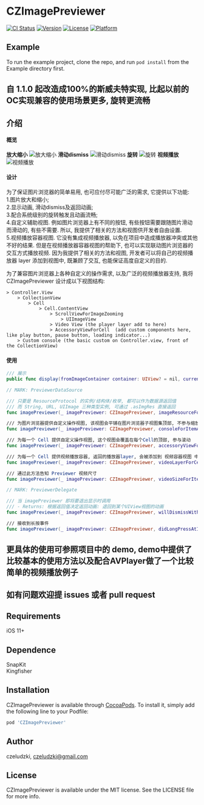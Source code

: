 # CZImagePreviewer

[![CI Status](http://img.shields.io/travis/czeludzki/CZImagePreviewer.svg?style=flat)](https://travis-ci.org/czeludzki/CZImagePreviewer)
[![Version](https://img.shields.io/cocoapods/v/CZImagePreviewer.svg?style=flat)](http://cocoapods.org/pods/CZImagePreviewer)
[![License](https://img.shields.io/cocoapods/l/CZImagePreviewer.svg?style=flat)](http://cocoapods.org/pods/CZImagePreviewer)
[![Platform](https://img.shields.io/cocoapods/p/CZImagePreviewer.svg?style=flat)](http://cocoapods.org/pods/CZImagePreviewer)

## Example

To run the example project, clone the repo, and run `pod install` from the Example directory first.

## 自 1.1.0 起改造成100%的斯威夫特实现, 比起以前的OC实现兼容的使用场景更多, 旋转更流畅

## 介绍
#### 概览
**放大缩小**
![放大缩小](introduction/zooming.gif)
**滑动dismiss**
![滑动dismiss](introduction/dismiss.gif)
**旋转**
![旋转](introduction/rotate.gif)
**视频播放**
![视频播放](introduction/videoplay.gif)

#### 设计
为了保证图片浏览器的简单易用, 也可应付尽可能广泛的需求, 它提供以下功能:  
1.图片放大和缩小;  
2.显示动画, 滑动dismiss及返回动画;  
3.配合系统级别的旋转触发且动画流畅;  
4.自定义辅助视图. 例如图片浏览器上有不同的按钮, 有些按钮需要跟随图片滑动而滑动的, 有些不需要. 所以, 我提供了相关的方法和视图供开发者自由设置.  
5.视频播放容器视图. 它没有集成视频播放器, 以免在项目中造成播放器冲突或其他不好的结果. 但是在视频播放器容器视图的帮助下, 也可以实现联动图片浏览器的交互方式播放视频. 因为我提供了相关的方法和视图, 开发者可以将自己的视频播放器 layer 添加到视图中, 既兼顾了交互, 也能保证高度自定义的目的.  

为了兼容图片浏览器上各种自定义的操作需求, 以及广泛的视频播放器支持, 我将 CZImagePreviewer 设计成以下视图结构:

```
> Controller.View  
    > CollectionView  
        > Cell  
            > Cell.ContentView  
                > ScrollViewForImageZooming  
                    > UIImageView  
                > Video View (the player layer add to here)
                > AccessoryViewForCell  (add custom components here, like play button, pause button, loading indicator...)
    > Custom console (the basic custom on Controller.view, front of the CollectionView)
```

#### 使用
``` swift
/// 展示
public func display(fromImageContainer container: UIView? = nil, current index: Int = 0)
```

``` swift
// MARK: PreviewerDataSource

/// 只要是 ResourceProtocol 的实例/结构体/枚举, 都可以作为数据源返回值
/// 而 String, URL, UIImage 三种类型实例, 可通过 .asImgRes 直接返回
func imagePreviewer(_ imagePreviewer: CZImagePreviewer, imageResourceForItemAtIndex index: Int) -> ResourceProtocol?

/// 为图片浏览器提供自定义操作视图, 该视图会平铺在图片浏览器子视图集顶部, 不参与缩放, 不受滑动交互影响
func imagePreviewer(_ imagePreviewer: CZImagePreviewer, consoleForItemAtIndex index: Int) -> CZImagePreviewer.AccessoryView?

/// 为每一个 Cell 提供自定义操作视图, 这个视图会覆盖在每个Cell的顶部, 参与滚动
func imagePreviewer(_ imagePreviewer: CZImagePreviewer, accessoryViewForCellWith viewModel: PreviewerCellViewModel) -> CZImagePreviewer.AccessoryView?

/// 为每一个 Cell 提供视频播放容器, 返回的播放器layer, 会被添加到 视频容器视图 中
func imagePreviewer(_ imagePreviewer: CZImagePreviewer, videoLayerForCellWith viewModel: PreviewerCellViewModel) -> CALayer?

/// 通过此方法告知 Previewer 视频尺寸
func imagePreviewer(_ imagePreviewer: CZImagePreviewer, videoSizeForItemWith viewModel: PreviewerCellViewModel, videoSizeSettingHandler: VideoSizeSettingHandler)
```

``` swift
// MARK: PreviewerDelegate

/// 当 imagePreviewer 即将要退出显示时调用
/// - Returns: 根据返回值决定返回动画: 退回到某个UIView视图的动画
func imagePreviewer(_ imagePreviewer: CZImagePreviewer, willDismissWithCellViewModel viewModel: PreviewerCellViewModel) -> UIView?

/// 接收到长按事件
func imagePreviewer(_ imagePreviewer: CZImagePreviewer, didLongPressAtIndex index: Int)
```

## 更具体的使用可参照项目中的 demo, demo中提供了比较基本的使用方法以及配合AVPlayer做了一个比较简单的视频播放例子

## 如有问题欢迎提 issues 或者 pull request

## Requirements

iOS 11+

## Dependence
SnapKit  
Kingfisher

## Installation

CZImagePreviewer is available through [CocoaPods](http://cocoapods.org). To install
it, simply add the following line to your Podfile:

```ruby
pod 'CZImagePreviewer'
```

## Author

czeludzki, czeludzki@gmail.com

## License

CZImagePreviewer is available under the MIT license. See the LICENSE file for more info.
